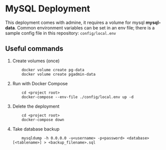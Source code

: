 # MySQL Deployment

This deployment comes with admine, it requires a volume for mysql **mysql-data**. Common environment variables can be set in an env file; there is a sample config file in this repository: `config/local.env`

## Useful commands

1. Create volumes (once)

    ```shell
        docker volume create pg-data
        docker volume create pgadmin-data
    ```

1. Run with Docker Compose

    ```shell
        cd <project root>
        docker-compose --env-file ./config/local.env up -d
    ```

1. Delete the deployment

    ```shell
        cd <project root>
        docker-compose down
    ```

1. Take database backup

   ```shell
       mysqldump -h 0.0.0.0 -u<username> -p<password> <database> [<tablename>] > <backup_filename>.sql
